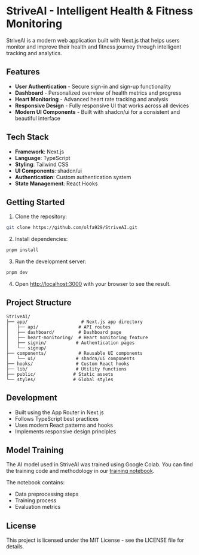 # StriveAI - Intelligent Health & Fitness Monitoring

StriveAI is a modern web application built with Next.js that helps users monitor and improve their health and fitness journey through intelligent tracking and analytics.

## Features

- **User Authentication** - Secure sign-in and sign-up functionality
- **Dashboard** - Personalized overview of health metrics and progress
- **Heart Monitoring** - Advanced heart rate tracking and analysis
- **Responsive Design** - Fully responsive UI that works across all devices
- **Modern UI Components** - Built with shadcn/ui for a consistent and beautiful interface

## Tech Stack

- **Framework**: Next.js
- **Language**: TypeScript
- **Styling**: Tailwind CSS
- **UI Components**: shadcn/ui
- **Authentication**: Custom authentication system
- **State Management**: React Hooks

## Getting Started

1. Clone the repository:
```bash
git clone https://github.com/olfa929/StriveAI.git
```

2. Install dependencies:
```bash
pnpm install
```

3. Run the development server:
```bash
pnpm dev
```

4. Open [http://localhost:3000](http://localhost:3000) with your browser to see the result.

## Project Structure

```
StriveAI/
├── app/                    # Next.js app directory
│   ├── api/               # API routes
│   ├── dashboard/         # Dashboard page
│   ├── heart-monitoring/  # Heart monitoring feature
│   ├── signin/           # Authentication pages
│   └── signup/
├── components/            # Reusable UI components
│   └── ui/               # shadcn/ui components
├── hooks/                # Custom React hooks
├── lib/                  # Utility functions
├── public/              # Static assets
└── styles/              # Global styles
```

## Development

- Built using the App Router in Next.js
- Follows TypeScript best practices
- Uses modern React patterns and hooks
- Implements responsive design principles

## Model Training

The AI model used in StriveAI was trained using Google Colab. You can find the training code and methodology in our [training notebook](https://colab.research.google.com/drive/1Ejv6TZXQWFKXviYrWUpvPiILPFk6jPS0?usp=sharing&fbclid=IwY2xjawMyck5leHRuA2FlbQIxMABicmlkETFydVZBcW1ndVlkWDlqWEkxAR6Gig4ylFWtqvXZaUMz1EGWUvcihoGqq-asrUf4eAln-DdZ8-1Aet52d11SKA_aem_ZhuDXyO4EyuhLvQaAiWu0A#scrollTo=Vp464D6qOejX).

The notebook contains:
- Data preprocessing steps
- Training process
- Evaluation metrics

## License

This project is licensed under the MIT License - see the LICENSE file for details.


